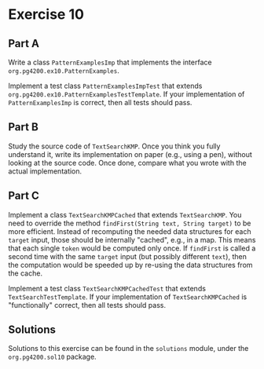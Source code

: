 # Exercise 10

## Part A

Write a class `PatternExamplesImp` that implements the interface
 `org.pg4200.ex10.PatternExamples`.

Implement a test class `PatternExamplesImpTest` that extends 
`org.pg4200.ex10.PatternExamplesTestTemplate`.
If your implementation of  `PatternExamplesImp` is correct, 
then all tests should pass. 


## Part B

Study the source code of `TextSearchKMP`.
Once you think you fully understand it, write its implementation
on paper (e.g., using a pen), without looking at the source code.
Once done, compare what you wrote with the actual implementation.

## Part C

Implement a class `TextSearchKMPCached` that extends `TextSearchKMP`.
You need to override the method `findFirst(String text, String target)` to
be more efficient.
Instead of recomputing the needed data structures for each `target` input,
those should be internally "cached", e.g., in a map.
This means that each single `token` would be computed only once.
If `findFirst` is called a second time with the same `target` input (but possibly
different `text`), then the computation
would be speeded up by re-using the data structures from the cache.

Implement a test class `TextSearchKMPCachedTest` that extends `TextSearchTestTemplate`.
If your implementation of `TextSearchKMPCached` is "functionally" correct, then all tests
should pass.

## Solutions

Solutions to this exercise can be found in the `solutions`
module, under the `org.pg4200.sol10` package.

